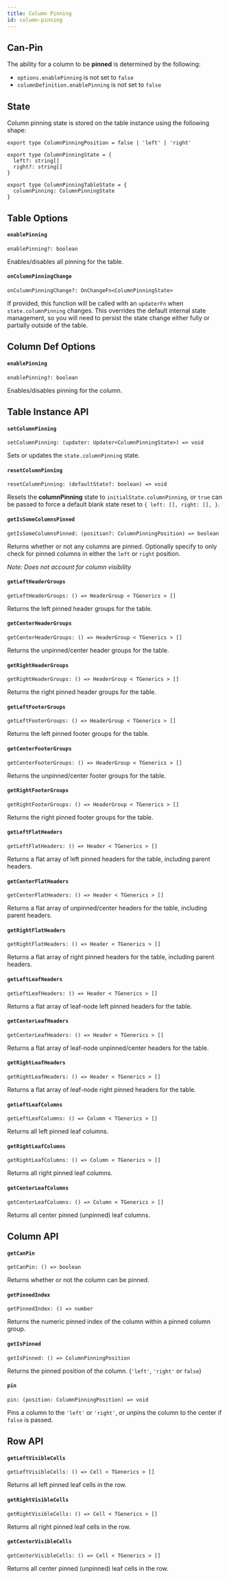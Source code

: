 ```yaml
---
title: Column Pinning
id: column-pinning
---
```


## Can-Pin

The ability for a column to be **pinned** is determined by the following:

- `options.enablePinning` is not set to `false`
- `columnDefinition.enablePinning` is not set to `false`

## State

Column pinning state is stored on the table instance using the following shape:

```tsx
export type ColumnPinningPosition = false | 'left' | 'right'

export type ColumnPinningState = {
  left?: string[]
  right?: string[]
}

export type ColumnPinningTableState = {
  columnPinning: ColumnPinningState
}
```

## Table Options

#### `enablePinning`

```tsx
enablePinning?: boolean
```

Enables/disables all pinning for the table.

#### `onColumnPinningChange`

```tsx
onColumnPinningChange?: OnChangeFn<ColumnPinningState>
```

If provided, this function will be called with an `updaterFn` when `state.columnPinning` changes. This overrides the default internal state management, so you will need to persist the state change either fully or partially outside of the table.

## Column Def Options

#### `enablePinning`

```tsx
enablePinning?: boolean
```

Enables/disables pinning for the column.

## Table Instance API

#### `setColumnPinning`

```tsx
setColumnPinning: (updater: Updater<ColumnPinningState>) => void
```

Sets or updates the `state.columnPinning` state.

#### `resetColumnPinning`

```tsx
resetColumnPinning: (defaultState?: boolean) => void
```

Resets the **columnPinning** state to `initialState.columnPinning`, or `true` can be passed to force a default blank state reset to `{ left: [], right: [], }`.

#### `getIsSomeColumnsPinned`

```tsx
getIsSomeColumnsPinned: (position?: ColumnPinningPosition) => boolean
```

Returns whether or not any columns are pinned. Optionally specify to only check for pinned columns in either the `left` or `right` position.

_Note: Does not account for column visibility_

#### `getLeftHeaderGroups`

```tsx
getLeftHeaderGroups: () => HeaderGroup < TGenerics > []
```

Returns the left pinned header groups for the table.

#### `getCenterHeaderGroups`

```tsx
getCenterHeaderGroups: () => HeaderGroup < TGenerics > []
```

Returns the unpinned/center header groups for the table.

#### `getRightHeaderGroups`

```tsx
getRightHeaderGroups: () => HeaderGroup < TGenerics > []
```

Returns the right pinned header groups for the table.

#### `getLeftFooterGroups`

```tsx
getLeftFooterGroups: () => HeaderGroup < TGenerics > []
```

Returns the left pinned footer groups for the table.

#### `getCenterFooterGroups`

```tsx
getCenterFooterGroups: () => HeaderGroup < TGenerics > []
```

Returns the unpinned/center footer groups for the table.

#### `getRightFooterGroups`

```tsx
getRightFooterGroups: () => HeaderGroup < TGenerics > []
```

Returns the right pinned footer groups for the table.

#### `getLeftFlatHeaders`

```tsx
getLeftFlatHeaders: () => Header < TGenerics > []
```

Returns a flat array of left pinned headers for the table, including parent headers.

#### `getCenterFlatHeaders`

```tsx
getCenterFlatHeaders: () => Header < TGenerics > []
```

Returns a flat array of unpinned/center headers for the table, including parent headers.

#### `getRightFlatHeaders`

```tsx
getRightFlatHeaders: () => Header < TGenerics > []
```

Returns a flat array of right pinned headers for the table, including parent headers.

#### `getLeftLeafHeaders`

```tsx
getLeftLeafHeaders: () => Header < TGenerics > []
```

Returns a flat array of leaf-node left pinned headers for the table.

#### `getCenterLeafHeaders`

```tsx
getCenterLeafHeaders: () => Header < TGenerics > []
```

Returns a flat array of leaf-node unpinned/center headers for the table.

#### `getRightLeafHeaders`

```tsx
getRightLeafHeaders: () => Header < TGenerics > []
```

Returns a flat array of leaf-node right pinned headers for the table.

#### `getLeftLeafColumns`

```tsx
getLeftLeafColumns: () => Column < TGenerics > []
```

Returns all left pinned leaf columns.

#### `getRightLeafColumns`

```tsx
getRightLeafColumns: () => Column < TGenerics > []
```

Returns all right pinned leaf columns.

#### `getCenterLeafColumns`

```tsx
getCenterLeafColumns: () => Column < TGenerics > []
```

Returns all center pinned (unpinned) leaf columns.

## Column API

#### `getCanPin`

```tsx
getCanPin: () => boolean
```

Returns whether or not the column can be pinned.

#### `getPinnedIndex`

```tsx
getPinnedIndex: () => number
```

Returns the numeric pinned index of the column within a pinned column group.

#### `getIsPinned`

```tsx
getIsPinned: () => ColumnPinningPosition
```

Returns the pinned position of the column. (`'left'`, `'right'` or `false`)

#### `pin`

```tsx
pin: (position: ColumnPinningPosition) => void
```

Pins a column to the `'left'` or `'right'`, or unpins the column to the center if `false` is passed.

## Row API

#### `getLeftVisibleCells`

```tsx
getLeftVisibleCells: () => Cell < TGenerics > []
```

Returns all left pinned leaf cells in the row.

#### `getRightVisibleCells`

```tsx
getRightVisibleCells: () => Cell < TGenerics > []
```

Returns all right pinned leaf cells in the row.

#### `getCenterVisibleCells`

```tsx
getCenterVisibleCells: () => Cell < TGenerics > []
```

Returns all center pinned (unpinned) leaf cells in the row.

